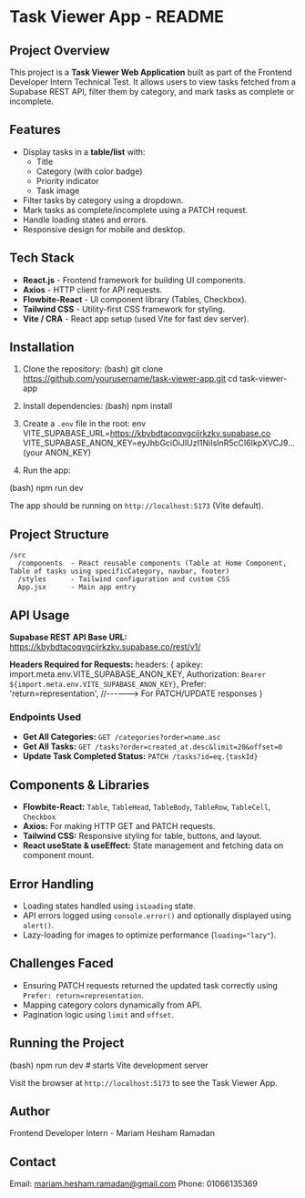 # Task Viewer App - README

## Project Overview
This project is a **Task Viewer Web Application** built as part of the Frontend Developer Intern Technical Test. It allows users to view tasks fetched from a Supabase REST API,
filter them by category, and mark tasks as complete or incomplete.

## Features
* Display tasks in a **table/list** with:
  * Title
  * Category (with color badge)
  * Priority indicator
  * Task image
* Filter tasks by category using a dropdown.
* Mark tasks as complete/incomplete using a PATCH request.
* Handle loading states and errors.
* Responsive design for mobile and desktop.

## Tech Stack
* **React.js** - Frontend framework for building UI components.
* **Axios** - HTTP client for API requests.
* **Flowbite-React** - UI component library (Tables, Checkbox).
* **Tailwind CSS** - Utility-first CSS framework for styling.
* **Vite / CRA** - React app setup (used Vite for fast dev server).

## Installation

1. Clone the repository:
(bash)
git clone https://github.com/yourusername/task-viewer-app.git
cd task-viewer-app

2. Install dependencies:
(bash)
npm install


3. Create a `.env` file in the root:
   env
VITE_SUPABASE_URL=https://kbybdtacoqvgcijrkzkv.supabase.co
VITE_SUPABASE_ANON_KEY=eyJhbGciOiJIUzI1NiIsInR5cCI6IkpXVCJ9... (your ANON_KEY)


4. Run the app:

(bash)
npm run dev

The app should be running on `http://localhost:5173` (Vite default).

## Project Structure

```
/src
  /components  - React reusable components (Table at Home Component, Table of tasks using specificCategory, navbar, footer)
  /styles      - Tailwind configuration and custom CSS
  App.jsx      - Main app entry
```

## API Usage
**Supabase REST API Base URL:**
https://kbybdtacoqvgcijrkzkv.supabase.co/rest/v1/

**Headers Required for Requests:**
headers: {
  apikey: import.meta.env.VITE_SUPABASE_ANON_KEY,
  Authorization: `Bearer ${import.meta.env.VITE_SUPABASE_ANON_KEY}`,
  Prefer: 'return=representation', //------> For PATCH/UPDATE responses
}


### Endpoints Used
* **Get All Categories:** `GET /categories?order=name.asc`
* **Get All Tasks:** `GET /tasks?order=created_at.desc&limit=20&offset=0`
* **Update Task Completed Status:** `PATCH /tasks?id=eq.{taskId}`

## Components & Libraries
* **Flowbite-React:** `Table`, `TableHead`, `TableBody`, `TableRow`, `TableCell`, `Checkbox`
* **Axios:** For making HTTP GET and PATCH requests.
* **Tailwind CSS:** Responsive styling for table, buttons, and layout.
* **React useState & useEffect:** State management and fetching data on component mount.

## Error Handling

* Loading states handled using `isLoading` state.
* API errors logged using `console.error()` and optionally displayed using `alert()`.
* Lazy-loading for images to optimize performance (`loading="lazy"`).

## Challenges Faced
* Ensuring PATCH requests returned the updated task correctly using `Prefer: return=representation`.
* Mapping category colors dynamically from API.
* Pagination logic using `limit` and `offset`.

## Running the Project

(bash)
npm run dev  # starts Vite development server

Visit the browser at `http://localhost:5173` to see the Task Viewer App.


## Author

Frontend Developer Intern - Mariam Hesham Ramadan

## Contact

Email: mariam.hesham.ramadan@gmail.com
Phone: 01066135369
